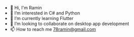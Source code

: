 - 👋 Hi, I'm Ramin
- 👀 I’m interested in C# and Python
- 🌱 I’m currently learning Flutter
- 💞️ I’m looking to collaborate on desktop app development
- 📫 How to reach me 78ramin@gmail.com
